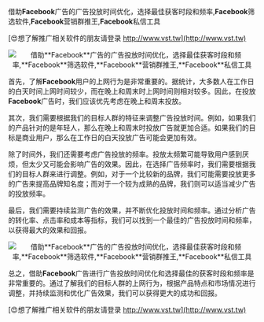 借助**Facebook**广告的广告投放时间优化，选择最佳获客时段和频率,**Facebook**筛选软件,**Facebook**营销群推王,**Facebook**私信工具

[😍想了解推广相关软件的朋友请登录 http://www.vst.tw](http://www.vst.tw)

 <center><img src="https://vst.tw/MP4/tuiguang/png/1.png" alt="借助**Facebook**广告的广告投放时间优化，选择最佳获客时段和频率,**Facebook**筛选软件,**Facebook**营销群推王,**Facebook**私信工具"></center>

首先，了解**Facebook**用户的上网行为是非常重要的。据统计，大多数人在工作日的白天时间上网时间较少，而在晚上和周末时上网时间则相对较多。因此，在投放**Facebook**广告时，我们应该优先考虑在晚上和周末投放。

其次，我们需要根据我们的目标人群的特征来调整广告投放时间。例如，如果我们的产品针对的是年轻人，那么在晚上和周末时投放广告就更加合适。如果我们的目标是商业用户，那么在工作日的白天投放广告可能会更加有效。

除了时间外，我们还需要考虑广告投放的频率。投放太频繁可能导致用户感到厌烦，但太少又可能会影响广告的效果。因此，在选择广告频率时，我们需要根据我们的目标人群来进行调整。例如，对于一个比较新的品牌，我们可能需要投放更多的广告来提高品牌知名度；而对于一个较为成熟的品牌，我们则可以适当减少广告的投放频率。

最后，我们需要持续监测广告的效果，并不断优化投放时间和频率。通过分析广告的转化率、点击率和成本等指标，我们可以找到一个最佳的广告投放时间和频率，以获得最大的效果和回报。

 <center><img src="https://vst.tw/MP4/tuiguang/png/7.png" alt="借助**Facebook**广告的广告投放时间优化，选择最佳获客时段和频率,**Facebook**筛选软件,**Facebook**营销群推王,**Facebook**私信工具"></center>

总之，借助**Facebook**广告进行广告投放时间优化和选择最佳的获客时段和频率是非常重要的。通过了解我们的目标人群的上网行为，根据产品特点和市场情况进行调整，并持续监测和优化广告效果，我们可以获得更大的成功和回报。

[😍想了解推广相关软件的朋友请登录 http://www.vst.tw](http://www.vst.tw)



